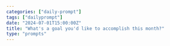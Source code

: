 ```yaml
---
categories: ["daily-prompt"]
tags: ["dailyprompt"]
date: "2024-07-01T15:00:00Z"
title: "What's a goal you'd like to accomplish this month?"
type: "prompts"
---
```

